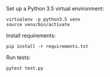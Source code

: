 Set up a Python 3.5 virtual environment:

```
virtualenv -p python3.5 venv
source venv/bin/activate
```

Install requirements:

```
pip install -r requirements.txt
```

Run tests:

```
pytest test.py
```


